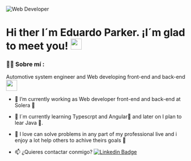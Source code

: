 ![Web Developer](https://github.com/user-attachments/assets/a6efaa1d-e5d1-4ec1-9b85-e77b000f99d8)

<h1>
  Hi ther I´m Eduardo Parker. ¡I´m glad to meet you!
  <img decoding="async" src="https://media.giphy.com/media/hvRJCLFzcasrR4ia7z/giphy.gif" width="30px"/>
</h1>

<div id="header" align="left">

### :man_technologist: Sobre mí :
Automotive system engineer and Web developing front-end and back-end <img decoding="async" src="https://media.giphy.com/media/WUlplcMpOCEmTGBtBW/giphy.gif" width="30">

* :telescope: I’m currently working as Web developer front-end and back-end at Solera :muscle:

* :seedling: I´m currently learning Typescrpt and Angular:blue_book: and later on I plan to lear Java 🤯.

* :heartbeat: I love can solve problems in any part of my professional live and i enjoy a lot help others to achive theirs goals 👼

* :mailbox: ¿Quieres contactar conmigo? [![Linkedin Badge](https://img.shields.io/badge/-Eduardo-blue?style=flat&logo=Linkedin&logoColor=white)](https://www.linkedin.com/in/eduardo-parker-lopez/)

</div>
